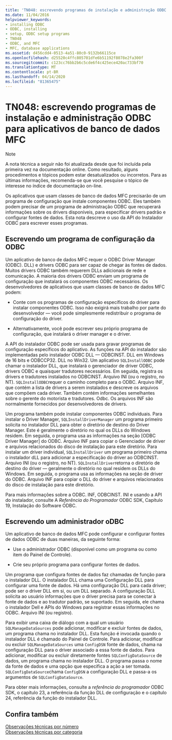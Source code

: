 ```yaml
---
title: 'TN048: escrevendo programas de instalação e administração ODBC para aplicativos de banco de dados MFC'
ms.date: 11/04/2016
helpviewer_keywords:
- installing ODBC
- ODBC, installing
- setup, ODBC setup programs
- TN048
- ODBC, and MFC
- MFC, database applications
ms.assetid: d456cdd4-0513-4a51-80c0-9132b66115ce
ms.openlocfilehash: d25520c4ffc805701dfe6b51192f8078e2fa300f
ms.sourcegitcommit: c123cc76bb2b6c5cde6f4c425ece420ac733bf70
ms.translationtype: MT
ms.contentlocale: pt-BR
ms.lasthandoff: 04/14/2020
ms.locfileid: "81365475"
---
```

# <a name="tn048-writing-odbc-setup-and-administration-programs-for-mfc-database-applications"></a>TN048: escrevendo programas de instalação e administração ODBC para aplicativos de banco de dados MFC

> [!NOTE]
> A nota técnica a seguir não foi atualizada desde que foi incluída pela primeira vez na documentação online. Como resultado, alguns procedimentos e tópicos podem estar desatualizados ou incorretos. Para as últimas informações, recomenda-se que você pesquise o tópico de interesse no índice de documentação on-line.

Os aplicativos que usam classes de banco de dados MFC precisarão de um programa de configuração que instale componentes ODBC. Eles também podem precisar de um programa de administração ODBC que recuperará informações sobre os drivers disponíveis, para especificar drivers padrão e configurar fontes de dados. Esta nota descreve o uso da API do Instalador ODBC para escrever esses programas.

## <a name="writing-an-odbc-setup-program"></a><a name="_mfcnotes_writing_an_odbc_setup_program"></a>Escrevendo um programa de configuração da ODBC

Um aplicativo de banco de dados MFC requer o ODBC Driver Manager (ODBC). DLL) e drivers ODBC para ser capaz de chegar às fontes de dados. Muitos drivers ODBC também requerem DLLs adicionais de rede e comunicação. A maioria dos drivers ODBC enviam um programa de configuração que instalará os componentes ODBC necessários. Os desenvolvedores de aplicativos que usam classes de banco de dados MFC podem:

- Conte com os programas de configuração específicos do driver para instalar componentes ODBC. Isso não exigirá mais trabalho por parte do desenvolvedor — você pode simplesmente redistribuir o programa de configuração do driver.

- Alternativamente, você pode escrever seu próprio programa de configuração, que instalará o driver manager e o driver.

A API do instalador ODBC pode ser usada para gravar programas de configuração específicos do aplicativo. As funções na API do instalador são implementadas pelo instalador ODBC DLL — ODBCINST. DLL em Windows de 16 bits e ODBCCP32. DLL no Win32. Um aplicativo `SQLInstallODBC` pode chamar o instalador DLL, que instalará o gerenciador de driver ODBC, drivers ODBC e quaisquer tradutores necessários. Em seguida, registra os drivers e tradutores instalados no ODBCINST. Arquivo INI (ou o registro, no NT). `SQLInstallODBC`requer o caminho completo para o ODBC. Arquivo INF, que contém a lista de drivers a serem instalados e descreve os arquivos que compõem cada driver. Também contém informações semelhantes sobre o gerente do motorista e tradutores. Odbc. Os arquivos INF são normalmente fornecidos por desenvolvedores de drivers.

Um programa também pode instalar componentes ODBC individuais. Para instalar o Driver Manager, `SQLInstallDriverManager` um programa primeiro solicita no instalador DLL para obter o diretório de destino do Driver Manager. Este é geralmente o diretório no qual os DLLs do Windows residem. Em seguida, o programa usa as informações na seção [ODBC Driver Manager] do ODBC. Arquivo INF para copiar o Gerenciador de driver e arquivos relacionados do disco de instalação para este diretório. Para instalar um driver individual, `SQLInstallDriver` um programa primeiro chama o instalador dLL para adicionar a especificação do driver ao ODBCINST. Arquivo INI (ou o registro, no NT). `SQLInstallDriver`retorna o diretório de destino do driver — geralmente o diretório no qual residem os DLLs do Windows. Em seguida, o programa usa as informações na seção de driver do ODBC. Arquivo INF para copiar o DLL do driver e arquivos relacionados do disco de instalação para este diretório.

Para mais informações sobre a ODBC. INF, ODBCINST. INI e usando a API do instalador, consulte A *Referência do Programador* ODBC SDK, Capítulo 19, Instalação do Software ODBC.

## <a name="writing-an-odbc-administrator"></a><a name="_mfcnotes_writing_an_odbc_administrator"></a>Escrevendo um administrador oDBC

Um aplicativo de banco de dados MFC pode configurar e configurar fontes de dados ODBC de duas maneiras, da seguinte forma:

- Use o administrador ODBC (disponível como um programa ou como item do Painel de Controle).

- Crie seu próprio programa para configurar fontes de dados.

Um programa que configura fontes de dados faz chamadas de função para o instalador DLL. O instalador DLL chama uma Configuração DLL para configurar uma fonte de dados. Há uma configuração DLL para cada driver; pode ser o driver DLL em si, ou um DLL separado. A configuração DLL solicita ao usuário informações que o driver precisa para se conectar à fonte de dados e ao tradutor padrão, se suportado. Em seguida, ele chama o instalador Dell e APIs do Windows para registrar essas informações no ODBC. Arquivo INI (ou registro).

Para exibir uma caixa de diálogo com a qual um usuário `SQLManageDataSources` pode adicionar, modificar e excluir fontes de dados, um programa chama no instalador DLL. Esta função é invocada quando o instalador DLL é chamado do Painel de Controle. Para adicionar, modificar ou excluir `SQLManageDataSources` uma `ConfigDSN` fonte de dados, chama na configuração DLL para o driver associado a essa fonte de dados. Para adicionar, modificar ou excluir diretamente fontes `SQLConfigDataSource` de dados, um programa chama no instalador DLL. O programa passa o nome da fonte de dados e uma opção que especifica a ação a ser tomada. `SQLConfigDataSource`chama `ConfigDSN` a configuração DLL e passa-a os argumentos de `SQLConfigDataSource`.

Para obter mais informações, consulte a *referência do programador* ODBC SDK, o capítulo 23, a referência da função DLL de configuração e o capítulo 24, referência da função do instalador DLL.

## <a name="see-also"></a>Confira também

[Observações técnicas por número](../mfc/technical-notes-by-number.md)<br/>
[Observações técnicas por categoria](../mfc/technical-notes-by-category.md)
